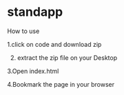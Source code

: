 # standapp
How to use

1.click on code and download zip

2. extract the zip file on your Desktop

3.Open index.html

4.Bookmark the page in your browser
